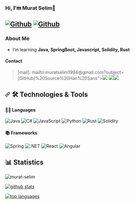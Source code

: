 ### Hi, 𝐈'𝐦 Murat Selim👋

## [![Github](https://img.shields.io/github/followers/murat-selim?label=Follow&style=social)](https://github.com/murat-selim) [![Github](https://img.shields.io/github/stars/murat-selim?label=Star&style=social)](https://github.com/murat-selim)

### About Me

-  I’m learning **Java, SpringBoot, Javascript, Solidity, Rust**

#### Contact

<blockquote>
[mail]: mailto:muratselim1994@gmail.com?subject=[GitHub]%20Source%20Han%20Sans"><img src="https://img.shields.io/badge/Gmail-%23FF0000.svg?style=for-the-badge&logo=Gmail&logoColor=white"> <a href="https://www.linkedin.com/in/murat-selim-125680236/"><img src="https://img.shields.io/badge/Linkedin-%23E4405F.svg?style=for-the-badge&logo=Linkedin&logoColor=white"><a href=https://medium.com/@muratselim><img src="https://img.shields.io/badge/Medium-12100E?style=for-the-badge&logo=medium&logoColor=white">
</blockquote>

<h2> 
    <a id="user-content--technologies--tools" class="anchor" aria-hidden="true" href="#-technologies--tools"><svg class="octicon octicon-link" viewBox="0 0 16 16" 
    version="1.1" width="16" height="16" aria-hidden="true"><path fill-rule="evenodd" d="M7.775 3.275a.75.75 0 001.06 1.06l1.25-1.25a2 2 0 112.83 2.83l-2.5 2.5a2 2 
    0 01-2.83 0 .75.75 0 00-1.06 1.06 3.5 3.5 0 004.95 0l2.5-2.5a3.5 3.5 0 00-4.95-4.95l-1.25 1.25zm-4.69 9.64a2 2 0 010-2.83l2.5-2.5a2 2 0 012.83 0 .75.75 0 
    001.06-1.06 3.5 3.5 0 00-4.95 0l-2.5 2.5a3.5 3.5 0 004.95 4.95l1.25-1.25a.75.75 0 00-1.06-1.06l-1.25 1.25a2 2 0 01-2.83 0z"></path></svg></a>
    <g-emoji class="g-emoji" alias="hammer_and_wrench" fallback-src="https://github.githubassets.com/images/icons/emoji/unicode/1f6e0.png">🛠</g-emoji>
    Technologies &amp; Tools
</h2>

#### 🧑‍💻 Languages 
![Java](https://img.shields.io/badge/-Java-black?style=flat-square&logo=Java)
![C#](https://img.shields.io/badge/C%23-black?&style=flat-square&logo=c-sharp)
![JavaScript](https://img.shields.io/badge/-JavaScript-black?style=flat-square&logo=javascript)
![Python](https://img.shields.io/badge/-Python-black?style=flat-square&logo=Python)
![Rust](https://img.shields.io/badge/-Rust-black?style=flat-square&logo=Rust)
![Solidity](https://img.shields.io/badge/-Solidity-black?style=flat-square&logo=Solidity)
#### 

#### 📚 Frameworks
![Spring](https://img.shields.io/badge/Spring-black?&style=flat-square&logo=Spring)
![.NET](https://img.shields.io/badge/.NET-black?&style=flat-square&logo=.net)
![React](https://img.shields.io/badge/-React.js-black?style=flat-square&logo=react)
![Angular](https://img.shields.io/badge/-Angular-black?style=flat-square&logo=angular)


  ## 📊 Statistics
<p align="left"> <img src="https://komarev.com/ghpvc/?username=murat-selim&label=Profile%20views&color=0e75b6&style=flat" alt="murat-selim" /> </p>

[![github stats](https://github-readme-stats.vercel.app/api?username=murat-selim&theme=blue-green)](https://github.com/anuraghazra/github-readme-stats)

[![top languages](https://github-readme-stats.vercel.app/api/top-langs/?username=murat-selim&theme=blue-green)](https://github.com/anuraghazra/github-readme-stats)


